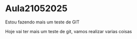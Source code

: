 # Aula21052025
Estou fazendo mais um teste de GIT

Hoje vai ter mais um teste de git, vamos realizar varias coisas
